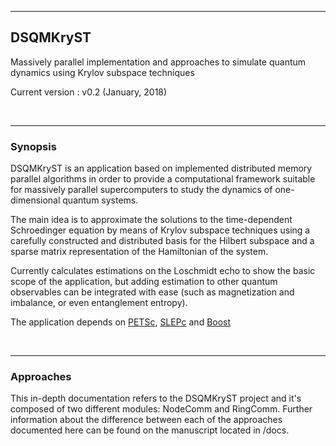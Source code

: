 <hr>
<h2>DSQMKryST</h2>

Massively parallel implementation and approaches to simulate quantum dynamics using Krylov subspace techniques

Current version    : v0.2 (January, 2018)

<br><hr>
<h3>Synopsis</h3>

DSQMKryST is an application based on implemented distributed memory parallel algorithms in order to provide a computational framework suitable for massively parallel supercomputers to study the dynamics of one-dimensional quantum systems.

The main idea is to approximate the solutions to the time-dependent Schroedinger equation by means of Krylov subspace techniques using a carefully constructed and distributed basis for the Hilbert subspace and a sparse matrix representation of the Hamiltonian of the system. 

Currently calculates estimations on the Loschmidt echo to show the basic scope of the application, but adding estimation to other quantum observables can be integrated with ease (such as magnetization and imbalance, or even entanglement entropy).

The application depends on [PETSc](https://www.mcs.anl.gov/petsc/), [SLEPc](http://slepc.upv.es) and [Boost](http://www.boost.org)

<br><hr>
<h3>Approaches</h3>

This in-depth documentation refers to the DSQMKryST project and it's composed of two different modules: NodeComm and RingComm. Further information about the difference between each of the approaches documented here can be found on the manuscript located in /docs.
